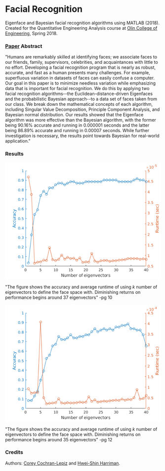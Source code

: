 # Facial Recognition
Eigenface and Bayesian facial recognition algorithms using MATLAB (2018).
Created for the Quantitative Engineering Analysis course at [Olin College of Engineering](www.olin.edu), Spring 2018.

### [Paper](EigenfaceTechnicalPaper.pdf) Abstract
"Humans are remarkably skilled at identifying faces; we associate faces to our friends, family, supervisors, celebrities, and acquaintances with little to no effort. Developing a facial recognition program that is nearly as robust, accurate, and fast as a human presents many challenges. For example, superfluous variation in datasets of faces can easily confuse a computer. Our goal in this paper is to minimize needless variation while emphasizing data that is important for facial recognition. We do this by applying two facial recognition algorithms--the Euclidean-distance-driven Eigenfaces and the probabilistic Bayesian approach--to a data set of faces taken from our class. We break down the mathematical concepts of each algorithm, including Singular Value Decomposition, Principle Component Analysis, and Bayesian normal distribution. Our results showed that the Eigenface algorithm was more effective than the Bayesian algorithm, with the former being 90.16% accurate and running in 0.000001 seconds and the latter being 86.89% accurate and running in 0.00007 seconds. While further investigation is necessary, the results point towards Bayesian for real-world application."

### Results
![Eigenface](Images/Eigenface_Results.png)

"The figure shows the accuracy and average runtime of using *k* number of eigenvectors to define the face space with. Diminishing returns on performance begins around 37 eigenvectors" -pg 10

![Bayesian](Images/Bayesian_Results.png)

"The figure shows the accuracy and average runtime of using *k* number of eigenvectors to define the face space with. Diminishing returns on performance begins around 35 eigenvectors" -pg 12


### Credits
Authors: [Corey Cochran-Lepiz](https://github.com/coreyacl) and [Hwei-Shin Harriman](https://github.com/hsharriman).
